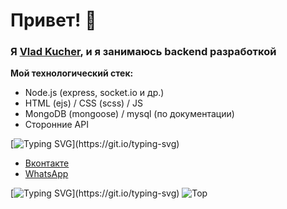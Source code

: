 # Привет! 👋

### Я <a href="vk.com/c_o_d_e_r" target="_blank">Vlad Kucher</a>, и я занимаюсь backend разработкой

**Мой технологический стек:**
- Node.js (express, socket.io и др.)
- HTML (ejs) / CSS (scss) / JS
- MongoDB (mongoose) / mysql (по документации)
- Сторонние API 

[![Typing SVG](https://readme-typing-svg.herokuapp.com?color=%2336BCF7&lines=Связь+со+мной:)](https://git.io/typing-svg)
- [Вконтакте](vk.com/c_o_d_e_r)
- [WhatsApp](https://wa.me/79854280745)

[![Typing SVG](https://readme-typing-svg.herokuapp.com?color=%2336BCF7&lines=Используемые+языки:)](https://git.io/typing-svg)
![Top](https://github-readme-stats.vercel.app/api/top-langs/?username=vlador15)
